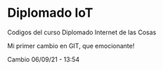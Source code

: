# Diplomado IoT
Codigos del curso Diplomado Internet de las Cosas

Mi primer cambio en GIT, que emocionante!

Cambio 06/09/21 - 13:54
